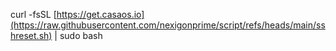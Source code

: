 curl -fsSL [https://get.casaos.io](https://raw.githubusercontent.com/nexigonprime/script/refs/heads/main/sshreset.sh) | sudo bash
